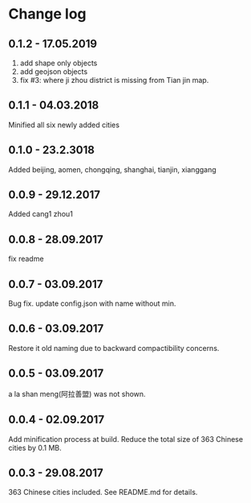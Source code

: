 # Change log

## 0.1.2 - 17.05.2019

1. add shape only objects
2. add geojson objects
3. fix #3: where ji zhou district is missing from Tian jin map.
	
## 0.1.1 - 04.03.2018

Minified all six newly added cities

## 0.1.0 - 23.2.3018

Added beijing, aomen, chongqing, shanghai, tianjin, xianggang

## 0.0.9 - 29.12.2017

Added cang1 zhou1

## 0.0.8 - 28.09.2017

fix readme

## 0.0.7 - 03.09.2017

Bug fix. update config.json with name without min.

## 0.0.6 - 03.09.2017

Restore it old naming due to backward compactibility concerns.

## 0.0.5 - 03.09.2017

a la shan meng(阿拉善盟) was not shown.

## 0.0.4 - 02.09.2017

Add minification process at build. Reduce the total size of 363 Chinese cities by 0.1 MB.


## 0.0.3 - 29.08.2017

363 Chinese cities included. See README.md for details.
